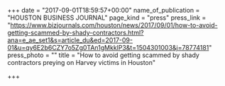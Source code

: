 +++
date = "2017-09-01T18:59:57+00:00"
name_of_publication = "HOUSTON BUSINESS JOURNAL"
page_kind = "press"
press_link = "https://www.bizjournals.com/houston/news/2017/09/01/how-to-avoid-getting-scammed-by-shady-contractors.html?ana=e_ae_set1&s=article_du&ed=2017-09-01&u=qy6E2b6CZY7o5Zg0TAn1gMkklP3&t=1504301003&j=78774181"
press_photo = ""
title = "How to avoid getting scammed by shady contractors preying on Harvey victims in Houston"

+++